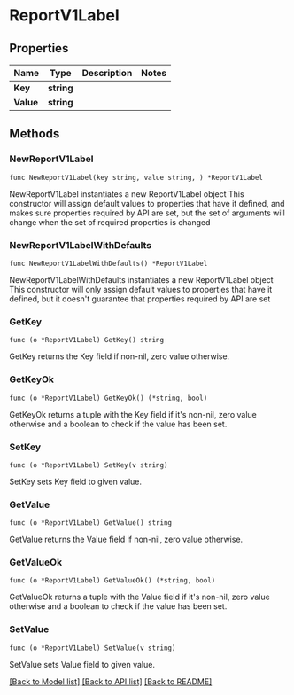 # ReportV1Label

## Properties

Name | Type | Description | Notes
------------ | ------------- | ------------- | -------------
**Key** | **string** |  | 
**Value** | **string** |  | 

## Methods

### NewReportV1Label

`func NewReportV1Label(key string, value string, ) *ReportV1Label`

NewReportV1Label instantiates a new ReportV1Label object
This constructor will assign default values to properties that have it defined,
and makes sure properties required by API are set, but the set of arguments
will change when the set of required properties is changed

### NewReportV1LabelWithDefaults

`func NewReportV1LabelWithDefaults() *ReportV1Label`

NewReportV1LabelWithDefaults instantiates a new ReportV1Label object
This constructor will only assign default values to properties that have it defined,
but it doesn't guarantee that properties required by API are set

### GetKey

`func (o *ReportV1Label) GetKey() string`

GetKey returns the Key field if non-nil, zero value otherwise.

### GetKeyOk

`func (o *ReportV1Label) GetKeyOk() (*string, bool)`

GetKeyOk returns a tuple with the Key field if it's non-nil, zero value otherwise
and a boolean to check if the value has been set.

### SetKey

`func (o *ReportV1Label) SetKey(v string)`

SetKey sets Key field to given value.


### GetValue

`func (o *ReportV1Label) GetValue() string`

GetValue returns the Value field if non-nil, zero value otherwise.

### GetValueOk

`func (o *ReportV1Label) GetValueOk() (*string, bool)`

GetValueOk returns a tuple with the Value field if it's non-nil, zero value otherwise
and a boolean to check if the value has been set.

### SetValue

`func (o *ReportV1Label) SetValue(v string)`

SetValue sets Value field to given value.



[[Back to Model list]](../README.md#documentation-for-models) [[Back to API list]](../README.md#documentation-for-api-endpoints) [[Back to README]](../README.md)


